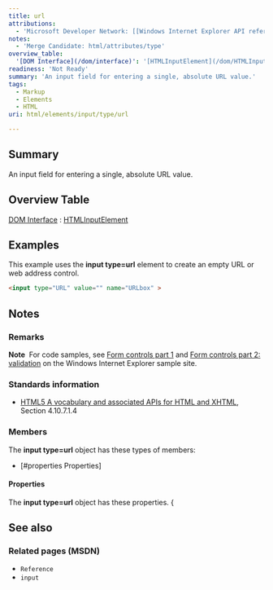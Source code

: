 ```yaml
---
title: url
attributions:
  - 'Microsoft Developer Network: [[Windows Internet Explorer API reference](http://msdn.microsoft.com/en-us/library/ie/hh828809%28v=vs.85%29.aspx) Article]'
notes:
  - 'Merge Candidate: html/attributes/type'
overview_table:
  '[DOM Interface](/dom/interface)': '[HTMLInputElement](/dom/HTMLInputElement)'
readiness: 'Not Ready'
summary: 'An input field for entering a single, absolute URL value.'
tags:
  - Markup
  - Elements
  - HTML
uri: html/elements/input/type/url

---
```

## Summary

An input field for entering a single, absolute URL value.

## Overview Table

[DOM Interface](/dom/interface)
:   [HTMLInputElement](/dom/HTMLInputElement)

## Examples

This example uses the **input type=url** element to create an empty URL or web address control.

``` html
<input type="URL" value="" name="URLbox" >
```

## Notes

### Remarks

**Note**  For code samples, see [Form controls part 1](http://go.microsoft.com/fwlink/p/?LinkID=251128) and [Form controls part 2: validation](http://go.microsoft.com/fwlink/p/?LinkID=251131) on the Windows Internet Explorer sample site.

### Standards information

-   [HTML5 A vocabulary and associated APIs for HTML and XHTML](http://go.microsoft.com/fwlink/p/?linkid=221374), Section 4.10.7.1.4

### Members

The **input type=url** object has these types of members:

-   [\#properties Properties]

#### Properties

The **input type=url** object has these properties. {

## See also

### Related pages (MSDN)

-   `Reference`
-   `input`
